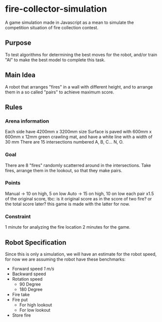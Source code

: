 # fire-collector-simulation
A game simulation made in Javascript as a mean to simulate the competition situation of fire 
collection contest.

## Purpose
To test algorithms for determining the best moves for the robot, and/or train
"AI" to make the best model to complete this task.

## Main Idea
A robot that arranges "fires" in a wall with different height, and to arrange
them in a so called "pairs" to achieve maximum score.

## Rules
### Arena information
Each side have 4200mm x 3200mm size
Surface is paved with 600mm x 600mm x 12mm green crawling mat, and have a white line with a width of 30 mm
There are 15 intersections numbered A, B, C... N, O.

### Goal
There are 8 "fires" randomly scatterred around in the intersections.
Take fires, arrange them in the lookout, so that they make pairs.

### Points
Manual -> 10 on high, 5 on low 
Auto -> 15 on high, 10 on low
each pair x1.5 of the original score, tbc: is it original score as in the score
of two fire? or the total score later? this game is made with the latter for
now.

### Constraint
1 minute for analyzing the fire location
2 minutes for the game.

## Robot Specification
Since this is only a simulation, we will have an estimate for the robot speed,
for now we are assuming the robot have these benchmarks:
- Forward speed *1 m/s*
- Backward speed
- Rotation speed
    - 90 Degree
    - 180 Degree
- Fire take
- Fire put
    - For high lookout
    - For low lookout
- Store fire
